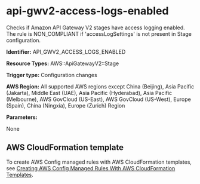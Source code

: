 # api\-gwv2\-access\-logs\-enabled<a name="api-gwv2-access-logs-enabled"></a>

Checks if Amazon API Gateway V2 stages have access logging enabled\. The rule is NON\_COMPLIANT if 'accessLogSettings' is not present in Stage configuration\. 

**Identifier:** API\_GWV2\_ACCESS\_LOGS\_ENABLED

**Resource Types:** AWS::ApiGatewayV2::Stage

**Trigger type:** Configuration changes

**AWS Region:** All supported AWS regions except China \(Beijing\), Asia Pacific \(Jakarta\), Middle East \(UAE\), Asia Pacific \(Hyderabad\), Asia Pacific \(Melbourne\), AWS GovCloud \(US\-East\), AWS GovCloud \(US\-West\), Europe \(Spain\), China \(Ningxia\), Europe \(Zurich\) Region

**Parameters:**

None  

## AWS CloudFormation template<a name="w2aac12c33c15b9c17c17"></a>

To create AWS Config managed rules with AWS CloudFormation templates, see [Creating AWS Config Managed Rules With AWS CloudFormation Templates](aws-config-managed-rules-cloudformation-templates.md)\.